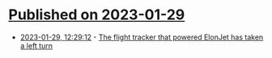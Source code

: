 # [Published on 2023-01-29](index.md)

* [2023-01-29, 12:29:12](https://news.ycombinator.com/item?id=34567478) - [The flight tracker that powered ElonJet has taken a left turn](https://www.wired.com/story/ads-b-exchange-jetnet-sale/)
